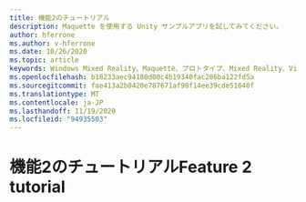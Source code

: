 ```yaml
---
title: 機能2のチュートリアル
description: Maquette を使用する Unity サンプルアプリを試してみてください。
author: hferrone
ms.author: v-hferrone
ms.date: 10/26/2020
ms.topic: article
keywords: Windows Mixed Reality、Maquette、プロトタイプ、Mixed Reality、Virtual Reality、VR、MR、フィードバック、フィードバックハブ、バグ
ms.openlocfilehash: b18233aec94180d00c4b19340fac286ba122fd5a
ms.sourcegitcommit: fae413a2b0420e787671af90f14ee39cde51640f
ms.translationtype: MT
ms.contentlocale: ja-JP
ms.lasthandoff: 11/19/2020
ms.locfileid: "94935503"
---
```

# <a name="feature-2-tutorial"></a><span data-ttu-id="216a6-104">機能2のチュートリアル</span><span class="sxs-lookup"><span data-stu-id="216a6-104">Feature 2 tutorial</span></span>

<!-- TODO(Harrison/Stefan): Need cool header image from tutorial -->

<!-- TODO(Stefan): Create tutorial content and screenshots -->
